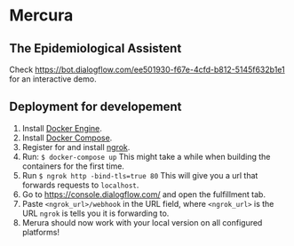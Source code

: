 # Mercura
## The Epidemiological Assistent


Check
https://bot.dialogflow.com/ee501930-f67e-4cfd-b812-5145f632b1e1
for an interactive demo.

## Deployment for developement
1. Install [Docker Engine](https://docs.docker.com/install/).
1. Install [Docker Compose](https://docs.docker.com/compose/install/).
1. Register for and install [ngrok](https://ngrok.com/).
1. Run: `$ docker-compose up`
This might take a while when building the
  containers for the first time.
1. Run `$ ngrok http -bind-tls=true 80` This will give you a url that forwards
  requests to `localhost`.
1. Go to https://console.dialogflow.com/ and open the fulfillment tab.
1. Paste `<ngrok_url>/webhook` in the URL field, where `<ngrok_url>` is the URL
   `ngrok` is tells you it is forwarding to.
1. Merura should now work with your local version on all configured platforms!
